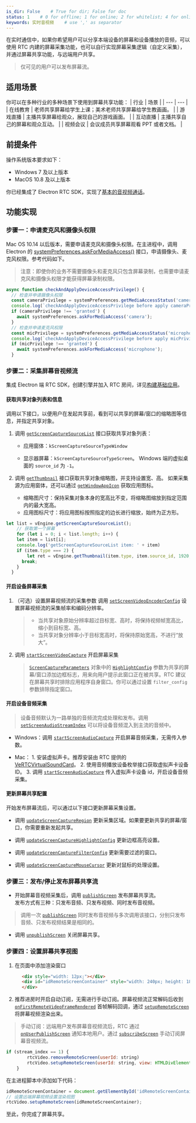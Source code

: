 ```yaml
---
is_dir: False    # True for dir; False for doc
status: 1    # 0 for offline; 1 for online; 2 for whitelist; 4 for online but hidden in TOC
keywords: 实时音视频    # use ',' as separator
---
```


在实时通信中，如果你希望用户可以分享本端设备的屏幕和设备播放的音频，可以使用 RTC 内建的屏幕采集功能，也可以自行实现屏幕采集逻辑（自定义采集），并通过屏幕共享功能，与远端用户共享。

> 仅可见的用户可以发布屏幕流。

## 适用场景

你可以在多种行业的多种场景下使用到屏幕共享功能：
| 行业 | 场景 |
| --- | --- |
| 在线教育 | 老师共享屏幕给学生上课；美术老师共享屏幕给学生教画画。 |
| 游戏直播 | 主播共享屏幕给观众，展现自己的游戏画面。 |
| 互动直播 | 主播共享自己的屏幕和观众互动。 |
| 视频会议 | 会议成员共享屏幕观看 PPT 或者文档。 |

## 前提条件
操作系统版本要求如下：

- Windows 7 及以上版本
- MacOS 10.8 及以上版本

你已经集成了 Electron RTC SDK，实现了[基本的音视频通话](108795)。

## 功能实现

### 步骤一：申请麦克风和摄像头权限

Mac OS 10.14 以后版本，需要申请麦克风和摄像头权限。在主进程中，调用 Electron 的 [systemPreferences.askForMediaAccess()](https://www.electronjs.org/docs/latest/api/system-preferences) 接口，申请摄像头、麦克风权限。参考代码如下。

> 注意：即使你的业务不需要摄像头和麦克风只包含屏幕录制，也需要申请麦克风和摄像头权限才能获得屏幕录制权限。

```javascript
async function checkAndApplyDeviceAccessPrivilege() {
  // 检查并申请摄像头权限
  const cameraPrivilege = systemPreferences.getMediaAccessStatus('camera');
  console.log(`checkAndApplyDeviceAccessPrivilege before apply cameraPrivilege: ${cameraPrivilege}`);
  if (cameraPrivilege !== 'granted') {
    await systemPreferences.askForMediaAccess('camera');
  }
  // 检查并申请麦克风权限
  const micPrivilege = systemPreferences.getMediaAccessStatus('microphone');
  console.log(`checkAndApplyDeviceAccessPrivilege before apply micPrivilege: ${micPrivilege}`);
  if (micPrivilege !== 'granted') {
    await systemPreferences.askForMediaAccess('microphone');
  }
```
### 步骤二：采集屏幕音视频流
集成 Electron 端 RTC SDK，创建引擎并加入 RTC 房间，详见[构建基础应用](https://www.volcengine.com/docs/6348/108795)。
#### 获取共享对象列表和信息
调用以下接口，以便用户在发起共享前，看到可以共享的屏幕/窗口的缩略图等信息，并指定共享对象。
    
1.  调用 [`getScreenCaptureSourceList`](85532#getscreencapturesourcelist) 接口获取共享对象列表：
	- 应用窗体：`kScreenCaptureSourceTypeWindow`
		
	- 显示器屏幕：`kScreenCaptureSourceTypeScreen`。 Windows 端的虚拟桌面的 `source_id` 为 `-1`。

2.  调用 [`getThumbnail`](85532#getthumbnail) 接口获取共享对象缩略图，并支持设置宽、高。
如果采集源为应用窗体，还可以通过 [`getWindowAppIcon`](85532#getwindowappicon) 获取应用图标。
	- 缩略图尺寸：保持采集对象本身的宽高比不变，将缩略图缩放到指定范围内的最大宽高。
	- 应用图标尺寸：将应用图标按照指定的边长进行缩放，始终为正方形。
```javaScript
let list = vEngine.getScreenCaptureSourceList();
	// 获取第一个屏幕
	for (let i = 0; i < list.length; i++) {
  	let item = list[i];
    console.log('getScreenCaptureSourceList item: ' + item)
    if (item.type === 2) {
    	let ret = vEngine.getThumbnail(item.type, item.source_id, 1920, 1080);
      break;
    }
  }
```   

#### 开启设备屏幕采集

1. （可选）设置屏幕视频流的采集参数
调用 [`setScreenVideoEncoderConfig`](85532#rtcvideo-setscreenvideoencoderconfig) 设置屏幕视频流的采集帧率和编码分辨率。
    > - 当共享对象原始分辨率超过目标宽、高时，将保持视频帧宽高比，缩小到目标宽、高。
    > - 当共享对象分辨率小于目标宽高时，将保持原始宽高，不进行“放大”。

2. 调用 [`startScreenVideoCapture`](85532#rtcvideo-startscreenvideocapture) 开启屏幕采集

	> [`ScreenCaptureParameters`](85535#screencaptureparameters) 对象中的 [`HighlightConfig`](85535#highlightconfig) 参数为共享的屏幕/窗口添加边框标志，用来向用户提示此窗口正在被共享。RTC 建议在屏幕共享时排除应用程序自身窗口。你可以通过设置 `filter_config` 参数排除指定窗口。

#### 开启设备音频采集

> 设备音频默认为一路单独的音频流完成处理和发布。调用 [`setScreenAudioStreamIndex`](70095#IRTCVideo-setscreenaudiostreamindex) 可以将设备音频混入到主流的音频中。

- Windows：调用 [`startScreenAudioCapture`](85532#rtcvideo-startscreenaudiocapture) 开启屏幕音频采集，无需传入参数。
		
- Mac：
      1. 安装虚拟声卡。推荐安装由 RTC 提供的 [VeRTCVirtualSoundCard](125703)。
      2. 使用音频播放设备枚举接口获取虚拟声卡设备 ID。
      3. 调用 [`startScreenAudioCapture`](85532#rtcvideo-startscreenaudiocapture) 传入虚拟声卡设备 id，开启设备音频采集。

        
#### 更新屏幕共享配置
开始发布屏幕流后，可以通过以下接口更新屏幕采集设置。
    
- 调用 [`updateScreenCaptureRegion`](85532#rtcvideo-updatescreencaptureregion) 更新采集区域。如果要更新共享的屏幕/窗口，你需要重新发起共享。
        
- 调用 [`updateScreenCaptureHighlightConfig`](85532#rtcvideo-updatescreencapturehighlightconfig)  更新边框高亮设置。
        
- 调用 [`updateScreenCaptureFilterConfig`](85532#rtcvideo-updatescreencapturefilterconfig) 更新需要过滤的窗口。
        
- 调用 [`updateScreenCaptureMouseCursor`](85532#rtcvideo-updatescreencapturemousecursor) 更新对鼠标的处理设置。

### 步骤三：发布/停止发布屏幕共享流    

-  开始屏幕音视频采集后，调用 [`publishScreen`](85532#rtcroom-publishscreen) 发布屏幕共享流。    
发布方式有三种：只发布音频、只发布视频、同时发布音视频。

> 调用一次 [`publishScreen`](85532#rtcroom-publishscreen) 同时发布音视频与多次调用该接口，分别只发布音频、只发布视频结果是相同的。
-  调用 [`unpublishScreen`](85532#rtcroom-unpublishscreen) 关闭屏幕共享。
### 步骤四：设置屏幕共享视图

1. 在页面中添加渲染窗口
```html
      <div style="width: 12px;"></div>
      <div id="idRemoteScreenContainer" style="width: 240px; height: 180px; background-color: lightblue;">
      </div>
```
2. 推荐进房时开启自动订阅，无需进行手动订阅。屏幕视频流正常解码后收到 [`onFirstRemoteVideoFrameRendered`](85533#rtcvideocallback-onfirstremotevideoframerendered) 首帧解码回调，通过 [`setupRemoteScreen`](85532#rtcvideo-setupremotescreen) 将屏幕视频渲染出来。

> 手动订阅：远端用户发布屏幕音视频流后，RTC 通过 [`onUserPublishScreen`](85533#rtcroomcallback-onuserpublishscreen) 通知本地用户。通过 [`subscribeScreen`](85532#rtcroom-subscribescreen) 手动订阅屏幕音视频流。


```javaScript
if (stream_index == 1) {
        rtcVideo.removeRemoteScreen(userId: string)
        rtcVideo.setupRemoteScreen(userId: string, view: HTMLDivElement, renderOptions?: RenderOptions)
    }
```
在主进程脚本中添加如下代码：
```javaScript
idRemoteScreenContainer = document.getElementById('idRemoteScreenContainer');
// 设置远端屏幕视频设置渲染视图
rtcVideo.setupRemoteScreen(idRemoteScreenContainer);
```
至此，你完成了屏幕共享。
